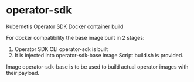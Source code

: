 # operator-sdk
Kubernetis Operator SDK Docker container build

For docker compatibility the base image built in 2 stages:
1. Operator SDK CLI operator-sdk is built
2. It is injected into operator-sdk-base image
Script build.sh is provided.

Image operator-sdk-base is to be used to build actual operator images with their payload. 
